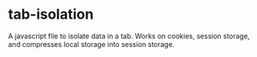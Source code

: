 # tab-isolation
A javascript file to isolate data in a tab. Works on cookies, session storage, and compresses local storage into session storage.

